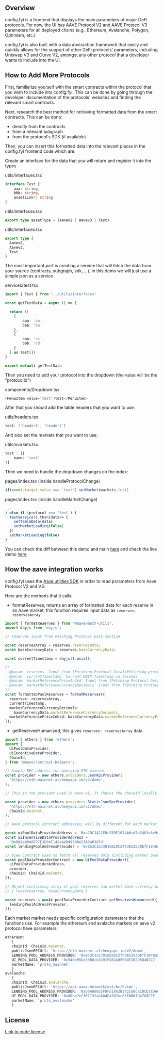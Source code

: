 ## Overview

config.fyi is a frontend that displays the main parameters of major DeFi protocols. For now, the UI has AAVE Protocol V2 and AAVE Protocol V3 parameters for all deployed chains (e.g., Ethereum, Avalanche, Polygon, Optimism, etc.)

config.fyi is also built with a data abstraction framework that easily and quickly allows for the support of other DeFi protocols' parameters, including Uniswap V3 and Curve V2, amongst any other protocol that a developer wants to include into the UI.

## How to Add More Protocols

First, familiarize yourself with the smart contracts within the protocol that you wish to include into config.fyi. This can be done by going through the developer documentation of the protocols' websites and finding the relevant smart contracts.

Next, research the best method for retrieving formatted data from the smart contracts. This can be done:
- directly from the contracts
- from a relevant subgraph
- from the protocol's SDK (if available)

Then, you can insert this formatted data into the relevant places in the config.fyi frontend code which are:

Create an interface for the data that you will return and register it into the types

utils/interfaces.tsx

```ts
interface Test {
    aaa: string,
    bbb: string,
    assetLink?: string
}
```

utils/interfaces.tsx

```ts
export type assetType = (Aavev2 | Aavev3 | Test)
```

utils/interfaces.tsx

```ts
export type {
  Aavev2,
  Aavev3,
  Test
}
```

The most important part is creating a service that will fetch the data from your source (contracts, subgraph, sdk, ...), in this demo we will just use a simple json as a service

services/test.tsx
```ts
import { Test } from "../utils/interfaces"

const getTestData = async () => {

  return ([
    {
        aaa: 'aa',
        bbb: 'bb'
    },
    {
        aaa: 'cc',
        bbb: 'dd'
    }
  ] as Test[])
}

export default getTestData
```

Then you need to add your protocol into the dropdown (the value will be the "protocolId")

components/Dropdown.tsx

```ts
<MenuItem value='test'>test</MenuItem>
```

After that you should add the table headers that you want to use:

utils/headers.tsx

```ts
test: ['header1', 'header2']
````

And also set the markets that you want to use:

utils/markets.tsx
```ts
test : [{
    name: 'test'
}] 
```

Then we need to handle the dropdown changes on the index:

pages/index.tsx (inside handleProtocolChange)

```ts
if(event.target.value === 'test') setMarket(markets.test)
```

pages/index.tsx (inside handleMarketChange)

```ts
...
} else if (protocol === 'test') {
  testService().then(data=> {
    setTableData(data)
    setMarketLoading(false)
  })
  setMarketLoading(false)
}
```
You can check the diff between this demo and main [here](https://github.com/WeAreNewt/config.fyi/compare/demo/adding-protocol) and check the live demo [here](https://config-experiment-git-demo-adding-protocol-avara-newt.vercel.app/)

## How the aave integration works

config.fyi uses the [Aave utilities SDK](https://github.com/aave/aave-utilities#aave-utilities) in order to read parameters from Aave Protocol V2 and V3. 


Here are the methods that it calls:
- formatReserves, returns an array of formatted data for each reserve in an Aave market, this function requires input data as  ```reserves: reservesArray ```

```ts
import { formatReserves } from '@aave/math-utils';
import dayjs from 'dayjs';

// reserves input from Fetching Protocol Data section

const reservesArray = reserves.reservesData;
const baseCurrencyData = reserves.baseCurrencyData;

const currentTimestamp = dayjs().unix();

/*
- @param `reserves` Input from [Fetching Protocol Data](#fetching-protocol-data), `reserves.reservesArray`
- @param `currentTimestamp` Current UNIX timestamp in seconds
- @param `marketReferencePriceInUsd` Input from [Fetching Protocol Data](#fetching-protocol-data), `reserves.baseCurrencyData.marketReferencePriceInUsd`
- @param `marketReferenceCurrencyDecimals` Input from [Fetching Protocol Data](#fetching-protocol-data), `reserves.baseCurrencyData.marketReferenceCurrencyDecimals`
*/
const formattedPoolReserves = formatReserves({
  reserves: reservesArray,
  currentTimestamp,
  marketReferenceCurrencyDecimals:
    baseCurrencyData.marketReferenceCurrencyDecimals,
  marketReferencePriceInUsd: baseCurrencyData.marketReferenceCurrencyPriceInUsd,
});
```

- getReservesHumanized, this gives ```reserves: reservesArray``` data

```ts
import { ethers } from 'ethers';
import {
  UiPoolDataProvider,
  UiIncentiveDataProvider,
  ChainId,
} from '@aave/contract-helpers';

// Sample RPC address for querying ETH mainnet
const provider = new ethers.providers.JsonRpcProvider(
  'https://eth-mainnet.alchemyapi.io/v2/demo',
);

// This is the provider used in Aave UI, it checks the chainId locally to reduce RPC calls with frequent network switches, but requires that the rpc url and chainId to remain consistent with the request being sent from the wallet (i.e. actively detecting the active chainId)

const provider = new ethers.providers.StaticJsonRpcProvider(
  'https://eth-mainnet.alchemyapi.io/v2/demo',
  ChainId.mainnet,
);

// Aave protocol contract addresses, will be different for each market and can be found at https://docs.aave.com/developers/deployed-contracts/deployed-contracts

const uiPoolDataProviderAddress = '0xa2DC1422E0cE89E1074A6cd7e2481e8e9c4415A6';
const uiIncentiveDataProviderAddress =
  '0xD01ab9a6577E1D84F142e44D49380e23A340387d';
const lendingPoolAddressProvider = '0xB53C1a33016B2DC2fF3653530bfF1848a515c8c5';

// View contract used to fetch all reserves data (including market base currency data), and user reserves
const poolDataProviderContract = new UiPoolDataProvider({
  uiPoolDataProviderAddress,
  provider,
  chainId: ChainId.mainnet,
});

// Object containing array of pool reserves and market base currency data
// { reservesArray, baseCurrencyData }

const reserves = await poolDataProviderContract.getReservesHumanized({
  lendingPoolAddressProvider,
});

```
Each market market needs specific configuration parameters that the functions use. 
For example the ethereum and avalache markets on aave v2 protocol have parameters:

 ```ts
ethereum: 
    {
    chainId: ChainId.mainnet,
    publicJsonRPCUrl: 'https://eth-mainnet.alchemyapi.io/v2/demo',
    LENDING_POOL_ADDRESS_PROVIDER: '0xB53C1a33016B2DC2fF3653530bfF1848a515c8c5',
    UI_POOL_DATA_PROVIDER: '0x548e95Ce38B8cb1D91FD82A9F094F26295840277',
    marketName: 'proto_mainnet'
    },
avalanche: 
    {
    chainId: ChainId.avalanche,
    publicJsonRPCUrl: 'https://api.avax.network/ext/bc/C/rpc',
    LENDING_POOL_ADDRESS_PROVIDER: '0xb6A86025F0FE1862B372cb0ca18CE3EDe02A318f',
    UI_POOL_DATA_PROVIDER: '0x88be7eC36719fadAbdE4307ec61EAB6fda788CEF',
    marketName: 'proto_avalanche'
    }
 ```

## License

[Link to code license](LICENSE.md)
